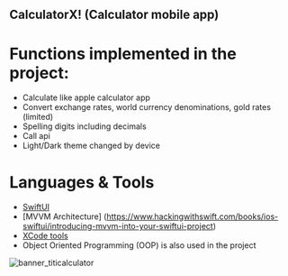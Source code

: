 ## CalculatorX! (Calculator mobile app)

# Functions implemented in the project:
- Calculate like apple calculator app
- Convert exchange rates, world currency denominations, gold rates (limited)
- Spelling digits including decimals
- Call api
- Light/Dark theme changed by device

# Languages & Tools
- [SwiftUI](https://developer.apple.com/xcode/swiftui/)
- [MVVM Architecture] (https://www.hackingwithswift.com/books/ios-swiftui/introducing-mvvm-into-your-swiftui-project)
- [XCode tools](https://developer.apple.com/xcode/)
- Object Oriented Programming (OOP) is also used in the project

![banner_titicalculator](https://user-images.githubusercontent.com/63950809/200575688-39c6f829-8200-4d1b-b64f-a28020ab3d45.png)
